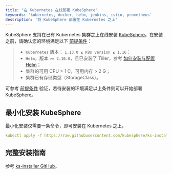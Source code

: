```yaml
---
title: "在 Kubernetes 在线部署 KubeSphere"
keywords: 'kubernetes, docker, helm, jenkins, istio, prometheus'
description: '将 KubeSphere 部署在 Kubernetes 之上'
---
```


KubeSphere 支持在已有 Kubernetes 集群之上在线安装 [KubeSphere](https://kubesphere.io/)。在安装之前，请确认您的环境满足以下 [前提条件](../prerequisites)：


> - `Kubernetes` 版本： `1.13.0 ≤ K8s version ≤ 1.16`；
> - `Helm`，版本 `>= 2.10.0`，且已安装了 Tiller，参考 [如何安装与配置 Helm](https://devopscube.com/install-configure-helm-kubernetes/)；
> - 集群的可用 CPU > 1 C，可用内存 > 2 G；
> - 集群已有存储类型（StorageClass）。

可参考 [前提条件](../prerequisites) 验证，若待安装的环境满足以上条件则可以开始部署 KubeSphere。

## 最小化安装 KubeSphere

最小化安装仅需要一条命令，即可安装在 Kubernetes 之上。

```yaml
kubectl apply -f https://raw.githubusercontent.com/kubesphere/ks-installer/master/kubesphere-minimal.yaml
```

## 完整安装指南

参考 [ks-installer GitHub](https://github.com/kubesphere/ks-installer/tree/master)。
